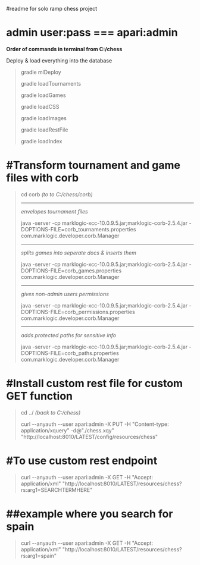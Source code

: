#readme for solo ramp chess project

**admin user:pass === apari:admin**
=========

**Order of commands in terminal from C:/chess**

Deploy & load everything into the database
>gradle mlDeploy
>
>gradle loadTournaments
>
>gradle loadGames
>
>gradle loadCSS
>
>gradle loadImages
>
>gradle loadRestFile
>
>gradle loadIndex


#Transform tournament and game files with corb
=========
>cd corb *(to to C:/chess/corb)*
>
>----------
>*envelopes tournament files*
>
>java -server -cp marklogic-xcc-10.0.9.5.jar;marklogic-corb-2.5.4.jar -DOPTIONS-FILE=corb_tournaments.properties com.marklogic.developer.corb.Manager
>
>
>----------
>*splits games into seperate docs & inserts them*
>
>java -server -cp marklogic-xcc-10.0.9.5.jar;marklogic-corb-2.5.4.jar -DOPTIONS-FILE=corb_games.properties com.marklogic.developer.corb.Manager
>
>
>----------
>*gives non-admin users permissions*
>
>java -server -cp marklogic-xcc-10.0.9.5.jar;marklogic-corb-2.5.4.jar -DOPTIONS-FILE=corb_permissions.properties com.marklogic.developer.corb.Manager
>
>
>----------
>*adds protected paths for sensitive info*
>
>java -server -cp marklogic-xcc-10.0.9.5.jar;marklogic-corb-2.5.4.jar -DOPTIONS-FILE=corb_paths.properties com.marklogic.developer.corb.Manager

#Install custom rest file for custom GET function
=========
>cd ../ *(back to C:/chess)*
>
>curl --anyauth --user apari:admin -X PUT -H "Content-type: application/xquery" -d@"./chess.xqy" "http://localhost:8010/LATEST/config/resources/chess"



#To use custom rest endpoint
=========
>curl --anyauth --user apari:admin -X GET -H "Accept: application/xml" "http://localhost:8010/LATEST/resources/chess?rs:arg1=SEARCHTERMHERE"

##example where you search for spain
=========
>curl --anyauth --user apari:admin -X GET -H "Accept: application/xml" "http://localhost:8010/LATEST/resources/chess?rs:arg1=spain"
